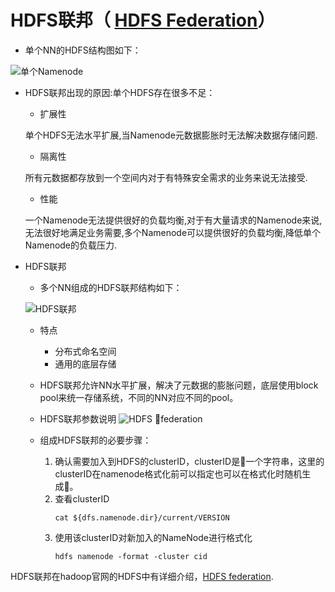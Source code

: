 # HDFS联邦（ [HDFS Federation][1]）

- 单个NN的HDFS结构图如下：

![单个Namenode][2]

- HDFS联邦出现的原因:单个HDFS存在很多不足：

    - 扩展性
    
    单个HDFS无法水平扩展,当Namenode元数据膨胀时无法解决数据存储问题.

    - 隔离性

    所有元数据都存放到一个空间内对于有特殊安全需求的业务来说无法接受.

    - 性能

    一个Namenode无法提供很好的负载均衡,对于有大量请求的Namenode来说,无法很好地满足业务需要,多个Namenode可以提供很好的负载均衡,降低单个Namenode的负载压力.



- HDFS联邦

    - 多个NN组成的HDFS联邦结构如下：

    ![HDFS联邦][3]

    - 特点
        - 分布式命名空间
        - 通用的底层存储

    - HDFS联邦允许NN水平扩展，解决了元数据的膨胀问题，底层使用block pool来统一存储系统，不同的NN对应不同的pool。

    - HDFS联邦参数说明
        ![HDFS federation][4]

    - 组成HDFS联邦的必要步骤：
        1. 确认需要加入到HDFS的clusterID，clusterID是一个字符串，这里的clusterID在namenode格式化前可以指定也可以在格式化时随机生成。
        2. 查看clusterID
            ```
            cat ${dfs.namenode.dir}/current/VERSION
            ```
        3. 使用该clusterID对新加入的NameNode进行格式化
            ```
            hdfs namenode -format -cluster cid
            ```

HDFS联邦在hadoop官网的HDFS中有详细介绍，[HDFS federation][1].


[1]: http://hadoop.apache.org/docs/stable/hadoop-project-dist/hadoop-hdfs/Federation.html
[2]: https://github.com/jiaoqiyuan/163-bigdate-note/raw/master/img/HDFS%E5%8D%95%E8%8A%82%E7%82%B9%E6%9E%B6%E6%9E%84.gif
[3]: https://github.com/jiaoqiyuan/163-bigdate-note/raw/master/img/HDFS%E8%81%94%E9%82%A6%E6%9E%B6%E6%9E%84.gif
[4]: https://github.com/jiaoqiyuan/163-bigdate-note/raw/master/img/HDFS%E8%81%94%E9%82%A6%E5%8F%82%E6%95%B0%E8%AF%B4%E6%98%8E.png